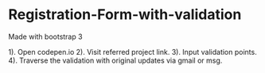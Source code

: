 # Registration-Form-with-validation
Made with bootstrap 3


1). Open codepen.io
2). Visit referred project link.
3). Input validation points.
4). Traverse the validation with original updates via gmail or msg.
